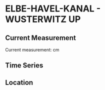 # ELBE-HAVEL-KANAL - WUSTERWITZ UP

## Current Measurement

Current measurement: <Value topic="rivers/pegel-online/EHK/WUSTERWITZ_UP/measurementValue"/> cm

## Time Series

<TimeSeries topic="rivers/pegel-online/EHK/WUSTERWITZ_UP/measurementValue" period="week" />

## Location

<WorldMap>
  <Marker lat="52.39283510366197" lon="12.370473537607852" labelTopic="rivers/pegel-online/EHK/WUSTERWITZ_UP" />
</WorldMap>
